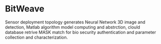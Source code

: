 # BitWeave
Sensor deployment topology generates Neural Network 3D image and detection, Matlab algorithm model computing and abstrction, clould database retrive MASK match for bio security authentication and parameter collection and characterization.
